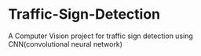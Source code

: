 # Traffic-Sign-Detection
A Computer Vision project for traffic sign detection using CNN(convolutional neural network)
